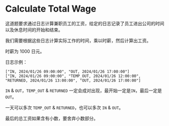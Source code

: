 # Calculate Total Wage

这道题要求通过日志计算兼职员工的工资，给定的日志记录了员工进出公司的时间以及休息时间的开始和结束。

我们需要根据这些日志计算实际工作的时间，乘以时薪，然后计算出工资。

时薪为 1000 日元。

日志示例：

```
["IN, 2024/01/26 09:00:00", "OUT, 2024/01/26 17:00:00"]
["IN, 2024/01/26 09:00:00", "TEMP_OUT, 2024/01/26 12:00:00", "RETURNED, 2024/01/26 13:00:00", "OUT, 2024/01/26 17:00:00"]
```

`IN` & `OUT`，`TEMP_OUT` & `RETURNED` 一定会成对出现，最开始一定是`IN`，最后一定是 `OUT`。

一天可以多次 `TEMP_OUT` & `RETURNED`，也可以多次 `IN` & `OUT`。

最后的总工资如果含有小数，要舍弃小数部分。
